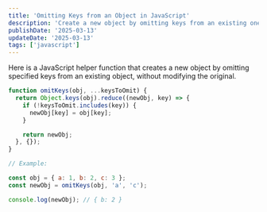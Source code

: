 ```yaml
---
title: 'Omitting Keys from an Object in JavaScript'
description: 'Create a new object by omitting keys from an existing one in JavaScript.'
publishDate: '2025-03-13'
updateDate: '2025-03-13'
tags: ['javascript']
---
```


Here is a JavaScript helper function that creates a new object by omitting specified keys from an existing object, without modifying the original.

```javascript
function omitKeys(obj, ...keysToOmit) {
  return Object.keys(obj).reduce((newObj, key) => {
    if (!keysToOmit.includes(key)) {
      newObj[key] = obj[key];
    }

    return newObj;
  }, {});
}

// Example:

const obj = { a: 1, b: 2, c: 3 };
const newObj = omitKeys(obj, 'a', 'c');

console.log(newObj); // { b: 2 }
```
